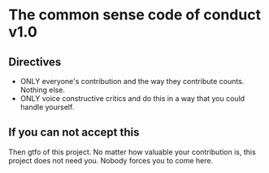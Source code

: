 # The common sense code of conduct v1.0

## Directives

- ONLY everyone's contribution and the way they contribute counts. Nothing else.
- ONLY voice constructive critics and do this in a way that you could handle yourself.

## If you can not accept this

Then gtfo of this project. No matter how valuable your contribution is, this project does not need you. Nobody forces you to come here.
